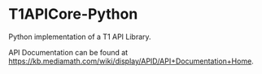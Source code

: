 T1APICore-Python
================

Python implementation of a T1 API Library.

API Documentation can be found at https://kb.mediamath.com/wiki/display/APID/API+Documentation+Home.
